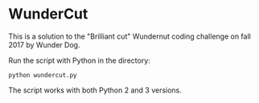 # WunderCut

This is a solution to the "Brilliant cut" Wundernut coding challenge on fall 2017 by Wunder Dog.

Run the script with Python in the directory:

    python wundercut.py

The script works with both Python 2 and 3 versions.
